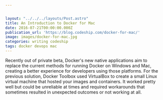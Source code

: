 ```yaml
---


layout: "../../../layouts/Post.astro"
title: An Introduction to Docker for Mac
date: 2016-07-21T00:00:00.000Z
publication_url: 'https://blog.codeship.com/docker-for-mac/'
image: images/docker-for-mac.jpg
categories: writing codeship
tags: docker devops mac
---
```


Recently out of private beta, Docker's new native applications aim to replace the current methods for running Docker on Windows and Mac, creating a better experience for developers using those platforms. For the previous solution, Docker Toolbox used VirtualBox to create a small Linux virtual machine that hosted your images and containers. It worked pretty well but could be unreliable at times and required workarounds that sometimes resulted in unexpected outcomes or not working at all.
